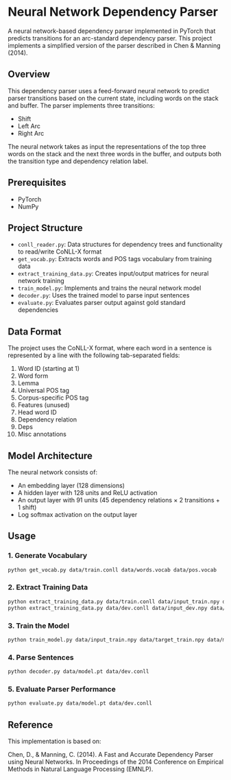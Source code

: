 # Neural Network Dependency Parser

A neural network-based dependency parser implemented in PyTorch that predicts transitions for an arc-standard dependency parser. This project implements a simplified version of the parser described in Chen & Manning (2014).

## Overview

This dependency parser uses a feed-forward neural network to predict parser transitions based on the current state, including words on the stack and buffer. The parser implements three transitions:
- Shift
- Left Arc
- Right Arc

The neural network takes as input the representations of the top three words on the stack and the next three words in the buffer, and outputs both the transition type and dependency relation label.

## Prerequisites

- PyTorch
- NumPy

## Project Structure

- `conll_reader.py`: Data structures for dependency trees and functionality to read/write CoNLL-X format
- `get_vocab.py`: Extracts words and POS tags vocabulary from training data
- `extract_training_data.py`: Creates input/output matrices for neural network training
- `train_model.py`: Implements and trains the neural network model
- `decoder.py`: Uses the trained model to parse input sentences
- `evaluate.py`: Evaluates parser output against gold standard dependencies

## Data Format

The project uses the CoNLL-X format, where each word in a sentence is represented by a line with the following tab-separated fields:
1. Word ID (starting at 1)
2. Word form
3. Lemma
4. Universal POS tag
5. Corpus-specific POS tag
6. Features (unused)
7. Head word ID
8. Dependency relation
9. Deps
10. Misc annotations

## Model Architecture

The neural network consists of:
- An embedding layer (128 dimensions)
- A hidden layer with 128 units and ReLU activation
- An output layer with 91 units (45 dependency relations × 2 transitions + 1 shift)
- Log softmax activation on the output layer

## Usage

### 1. Generate Vocabulary
```bash
python get_vocab.py data/train.conll data/words.vocab data/pos.vocab
```

### 2. Extract Training Data
```bash
python extract_training_data.py data/train.conll data/input_train.npy data/target_train.npy
python extract_training_data.py data/dev.conll data/input_dev.npy data/target_dev.npy
```

### 3. Train the Model
```bash
python train_model.py data/input_train.npy data/target_train.npy data/model.pt
```

### 4. Parse Sentences
```bash
python decoder.py data/model.pt data/dev.conll
```

### 5. Evaluate Parser Performance
```bash
python evaluate.py data/model.pt data/dev.conll
```

## Reference

This implementation is based on:

Chen, D., & Manning, C. (2014). A Fast and Accurate Dependency Parser using Neural Networks. In Proceedings of the 2014 Conference on Empirical Methods in Natural Language Processing (EMNLP).
